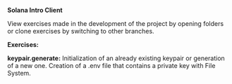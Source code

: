 **Solana Intro Client**

View exercises made in the development of the project by opening folders or clone exercises by switching to other branches.

**Exercises:**

**keypair.generate:** Initialization of an already existing keypair or generation of a new one. Creation of a .env file that contains a private key with File System.
